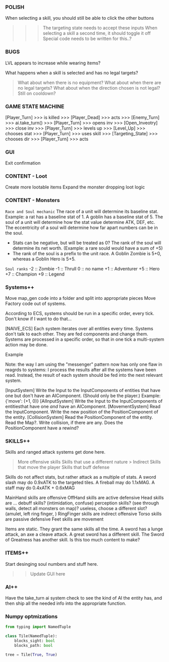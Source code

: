 ### POLISH
When selecting a skill, you should still be able to click the other buttons
>>> The targeting state needs to accept these inputs
When selecting a skill a second time, it should toggle it off
>>> Special code needs to be written for this..?

### BUGS
LVL appears to increase while wearing items?

What happens when a skill is selected and has no legal targets?
> What about when there is no equipment?
> What about when there are no legal targets?
> What about when the direction chosen is not legal?
> Still on cooldown?

### GAME STATE MACHINE

[Player_Turn]   >>> is killed   >>> [Player_Dead]
                >>> acts        >>> [Enemy_Turn]        >>> ai.take_turn()  >>> [Player_Turn]
                >>> opens inv   >>> [Open_Inveotry]     >>> close inv       >>> [Player_Turn]
                >>> levels up   >>> [Level_Up]          >>> chooses stat    >>> [Player_Turn]
                >>> uses skill  >>> [Targeting_State]   >>> chooses dir     >>> [Player_Turn] >>> acts

### GUI
Exit confirmation

### CONTENT - Loot

Create more lootable items
Expand the monster dropping loot logic

### CONTENT - Monsters
` Race and Soul mechanic `
The race of a unit will determine its baseline stat. Example: a rat has a baseline stat of 1. A goblin has a baseline stat of 5.
The soul of a unit will determine how the stat value determine ATK, DEF, etc.
The eccentricity of a soul will determine how far apart numbers can be in the soul.
* Stats can be negative, but will be treated as 0?
The rank of the soul will determine its net worth. (Example: a rare sould would have a sum of +5) 
* The rank of the soul is a prefix to the unit race. A Goblin Zombie is 5+0, whereas a Goblin Hero is 5+5. 

` Soul ranks `
-2 :: Zombie
-1 :: Thrull
 0 :: no name
+1 :: Adventurer
+5 :: Hero
+7 :: Champion
+9 :: Legend

### Systems++
Move map_gen code into a folder and split into appropriate pieces
Move Factory code out of systems.

According to ECS, systems should be run in a specific order, every tick. 
Don't know if I want to do that...

[NAIVE_ECS]
Each system iterates over all entities every time. Systems don't talk to each other. They are fed components and change them. 
Systems are processed in a specific order, so that in one tick a multi-system action may be done.

Example

Note: the way I am using the "messenger" pattern now has only one flaw in reagrds to systems: I process the results after all the systems have been read.
Instead, the result of each system should be fed into the next relevant system.

[InputSystem]
Write the Input to the InputComponents of entities that have one but don't have an AIComponent. (Should only be the player.) Example: {'move': (+1, 0)}
[AIInputSystem]
Write the Input to the InputComponents of entitiesthat have one _and_ have an AIComponent.
[MovementSystem]
Read the InputComponent.
Write the new position of the PositionComponent of the entity.
[CollisionSystem]
Read the PositionComponent of the entity. Read the Map?.
Write collision, if there are any. Does the PositionComponent have a rewind?

### SKILLS++
Skills and ranged attack systems get done here.

> More offensive skills
> Skills that use a different nature
    > Indirect
> Skills that move the player
> Skills that buff defense

Skills do not affect stats, but rather attack as a multiple of stats.
A sword slash may do 0.9xATK to the targeted tiles.
A fireball may do 1.1xMAG.
A staff may do 0.4xATK + 0.6xMAG

MainHand skills are offensive
OffHand skills are active defensive
Head skills are ... 
    debuff skills? (intimidation, confuse) 
    perception skills? (see through walls, detect all monsters on map)? 
    useless, choose a different slot? (amulet, left ring finger, )
RingFinger skills are indirect offensive
Torso skills are passive defensive
Feet skills are movement

Items are static. They grant the same skills all the time. A sword has a lunge attack, an axe a cleave attack. A great sword has a different skill. The Sword of Greatness has another skill.
Is this too much content to make?

### ITEMS++
Start desinging soul numbers and stuff here.
>> Update GUI here

### AI++
Have the take_turn ai system check to see the kind of AI the entity has, and then ship all the needed info into the appropriate function.

### Numpy optmizations

```py
from typing import NamedTuple

class Tile(NamedTuple):
    blocks_sight: bool
    blocks_path: bool

tree = Tile(True, True)
```